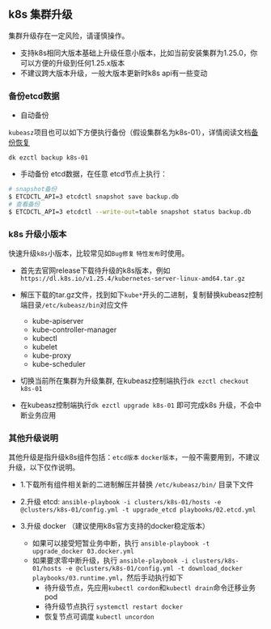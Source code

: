 ## k8s 集群升级

集群升级存在一定风险，请谨慎操作。 

- 支持k8s相同大版本基础上升级任意小版本，比如当前安装集群为1.25.0，你可以方便的升级到任何1.25.x版本
- 不建议跨大版本升级，一般大版本更新时k8s api有一些变动

### 备份etcd数据

- 自动备份

`kubeasz`项目也可以如下方便执行备份（假设集群名为k8s-01），详情阅读文档[备份恢复](cluster_restore.md)

```
dk ezctl backup k8s-01
```

- 手动备份 etcd数据，在任意 etcd节点上执行：

``` bash
# snapshot备份
$ ETCDCTL_API=3 etcdctl snapshot save backup.db
# 查看备份
$ ETCDCTL_API=3 etcdctl --write-out=table snapshot status backup.db
```

### k8s 升级小版本

快速升级`k8s`小版本，比较常见如`Bug修复` `特性发布`时使用。

- 首先去官网release下载待升级的k8s版本，例如`https://dl.k8s.io/v1.25.4/kubernetes-server-linux-amd64.tar.gz`
- 解压下载的tar.gz文件，找到如下`kube*`开头的二进制，复制替换kubeasz控制端目录`/etc/kubeasz/bin`对应文件
  - kube-apiserver
  - kube-controller-manager
  - kubectl
  - kubelet
  - kube-proxy
  - kube-scheduler

- 切换当前所在集群为升级集群, 在kubeasz控制端执行`dk ezctl checkout k8s-01`
- 在kubeasz控制端执行`dk ezctl upgrade k8s-01` 即可完成k8s 升级，不会中断业务应用


### 其他升级说明

其他升级是指升级k8s组件包括：`etcd版本` `docker版本`，一般不需要用到，不建议升级，以下仅作说明。

- 1.下载所有组件相关新的二进制解压并替换 `/etc/kubeasz/bin/` 目录下文件

- 2.升级 etcd: `ansible-playbook -i clusters/k8s-01/hosts -e @clusters/k8s-01/config.yml -t upgrade_etcd playbooks/02.etcd.yml`

- 3.升级 docker （建议使用k8s官方支持的docker稳定版本）
  - 如果可以接受短暂业务中断，执行 `ansible-playbook -t upgrade_docker 03.docker.yml`
  - 如果要求零中断升级，执行 `ansible-playbook -i clusters/k8s-01/hosts -e @clusters/k8s-01/config.yml -t download_docker playbooks/03.runtime.yml`，然后手动执行如下
    - 待升级节点，先应用`kubectl cordon`和`kubectl drain`命令迁移业务pod
    - 待升级节点执行 `systemctl restart docker`
    - 恢复节点可调度 `kubectl uncordon`
